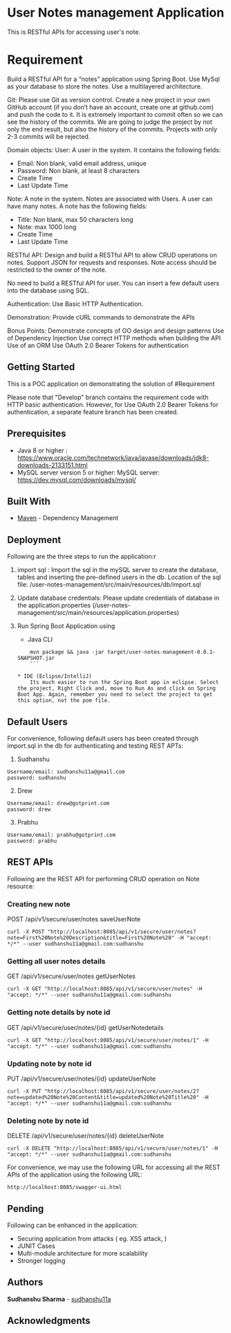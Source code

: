 # User Notes management Application

This is RESTful APIs for accessing user's note. 


# Requirement 

Build a RESTful API for a “notes” application using Spring Boot. Use MySql as your database to store the notes. Use a multilayered architecture.

Git:
Please use Git as version control. Create a new project in your own GitHub account (if you don’t have an account, create one at github.com) and push the code to it. It is extremely important to commit often so we can see the history of the commits. We are going to judge the project by not only the end result, but also the history of the commits. Projects with only 2-3 commits will be rejected.

Domain objects:
User:
A user in the system. It contains the following fields:
- Email: Non blank, valid email address, unique
- Password: Non blank, at least 8 characters
- Create Time
- Last Update Time

Note:
A note in the system. Notes are associated with Users. A user can have many notes. A note has the following fields:
- Title: Non blank, max 50 characters long
- Note: max 1000 long
- Create Time
- Last Update Time

RESTful API:
Design and build a RESTful API to allow CRUD operations on notes. Support JSON for requests and responses. Note access should be restricted to the owner of the note.

No need to build a RESTful API for user. You can insert a few default users into the database using SQL.

Authentication:
Use Basic HTTP Authentication.

Demonstration:
Provide cURL commands to demonstrate the APIs

Bonus Points:
Demonstrate concepts of OO design and design patterns
Use of Dependency Injection
Use correct HTTP methods when building the API
Use of an ORM
Use OAuth 2.0 Bearer Tokens for authentication

## Getting Started

This is a POC application on demonstrating the solution of #Requirement

Please note that "Develop" branch contains the requirement code with HTTP basic authentication. However, for Use OAuth 2.0 Bearer Tokens for authentication, a separate feature branch has been created.
 

## Prerequisites

* Java 8 or higher : https://www.oracle.com/technetwork/java/javase/downloads/jdk8-downloads-2133151.html
* MySQL server version 5 or higher:
MySQL server: https://dev.mysql.com/downloads/mysql/

## Built With

* [Maven](https://maven.apache.org/) - Dependency Management


## Deployment
Following are the three steps to run the application:r
1) import sql :
Import the sql in the mySQL server to create the database, tables and inserting the pre-defined users in the db. 
Location of the sql file: /user-notes-management/src/main/resources/db/import.sql

2) Update database credentials: 
Please update credentials of database in the application.properties (/user-notes-management/src/main/resources/application.properties)

3) Run Spring Boot Application using
	* Java CLI
	```
		mvn package && java -jar target/user-notes-management-0.0.1-SNAPSHOT.jar
		```

	* IDE (Eclipse/IntelliJ)
		Its much easier to run the Spring Boot app in eclipse. Select the project, Right Click and, move to Run As and click on Spring Boot App. Again, remember you need to select the project to get this option, not the pom file.

## Default Users
For convenience, following default users has been created through import.sql in the db for authenticating and testing REST APTs:

1) Sudhanshu
```
Username/email: sudhanshu11a@gmail.com
password: sudhanshu
```

2) Drew
```
Username/email: drew@gotprint.com
password: drew
```

3) Prabhu
```
Username/email: prabhu@gotprint.com
password: prabhu
```

## REST APIs 

Following are the REST API for performing CRUD operation on Note resource:

### Creating new note
POST 
/api/v1/secure/user/notes 
saveUserNote
```
curl -X POST "http://localhost:8085/api/v1/secure/user/notes?note=First%20Note%20Description&title=First%20Note%20" -H "accept: */*" --user sudhanshu11a@gmail.com:sudhanshu
```

### Getting all user notes details
GET 
/api/v1/secure/user/notes
getUserNotes
````
curl -X GET "http://localhost:8085/api/v1/secure/user/notes" -H "accept: */*" --user sudhanshu11a@gmail.com:sudhanshu
````


### Getting note details by note id 
GET
/api/v1/secure/user/notes/{id}
getUserNotedetails
```
curl -X GET "http://localhost:8085/api/v1/secure/user/notes/1" -H "accept: */*" --user sudhanshu11a@gmail.com:sudhanshu
```
### Updating note by note id
PUT
/api/v1/secure/user/notes/{id}
updateUserNote
```
curl -X PUT "http://localhost:8085/api/v1/secure/user/notes/2?note=updated%20Note%20Content&title=updated%20Note%20Title%20" -H "accept: */*" --user sudhanshu11a@gmail.com:sudhanshu
```
### Deleting note by note id
DELETE
/api/v1/secure/user/notes/{id}
deleteUserNote
```
curl -X DELETE "http://localhost:8085/api/v1/secure/user/notes/1" -H "accept: */*" --user sudhanshu11a@gmail.com:sudhanshu  
```

For convenience, we may use the following URL for accessing all the REST APIs of the application using the following URL: 
```
http://localhost:8085/swagger-ui.html
```
## Pending  
Following can be enhanced in the application: 
* Securing application from attacks ( eg. XSS attack, )
* JUNIT Cases
* Multi-module architecture for more scalability
* Stronger logging

## Authors

**Sudhanshu Sharma** - [sudhanshu11a](https://github.com/sudhanshu11a)


## Acknowledgments


